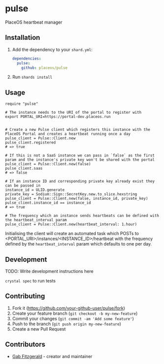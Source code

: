 # pulse

PlaceOS heartbeat manager

## Installation

1. Add the dependency to your `shard.yml`:

   ```yaml
   dependencies:
     pulse:
       github: placeos/pulse
   ```

2. Run `shards install`

## Usage

```crystal
require "pulse"
```

```crystal
# The instance needs to the URI of the portal to register with
export PORTAL_URI=https://portal-dev.placeos.run
```

```crystal

# Create a new Pulse client which registers this instance with the PlaceOS Portal and creates a heartbeat running once a day
pulse_client = Pulse::Client.new
pulse_client.registered
# => true

# If this is not a SaaS instance we can pass in `false` as the first param and the instance's private key won't be shared with the portal
pulse_client = Pulse::Client.new(false)
pulse_client.saas
# => false

# If an instance ID and corresponding private key already exist they can be passed in
instance_id = ULID.generate
private_key = Sodium::Sign::SecretKey.new.to_slice.hexstring
pulse_client = Pulse::Client.new(false, instance_id, private_key)
pulse_client.instance_id == instance_id
# => true

# The frequency which an instance sends heartbeats can be defined with the heartbeat_interval param
pulse_client = Pulse::Client.new(heartbeat_interval: 1.hour)
```

Initialising the client will create an automated task which POSTs to <PORTAL_URI>/instances/<INSTANCE_ID>/heartbeat with the frequency defined by the `heartbeat_interval` param which defaults to one per day.

## Development

TODO: Write development instructions here

`crystal spec` to run tests

## Contributing

1. Fork it (<https://github.com/your-github-user/pulse/fork>)
2. Create your feature branch (`git checkout -b my-new-feature`)
3. Commit your changes (`git commit -am 'Add some feature'`)
4. Push to the branch (`git push origin my-new-feature`)
5. Create a new Pull Request

## Contributors

- [Gab Fitzgerald](https://github.com/GabFitzgerald) - creator and maintainer
